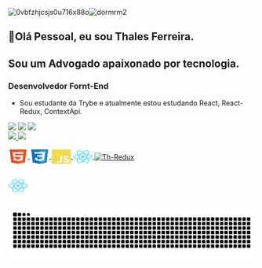 ![0vbfzhjcsjs0u716x88o](https://user-images.githubusercontent.com/99926224/178134923-f6352f32-196b-49bc-bfa0-563d8293a796.gif)![dormrm2](https://user-images.githubusercontent.com/99926224/178135121-18b9d95f-767c-4a59-a5ae-6b0f6d841659.gif)

## 👋Olá Pessoal, eu sou Thales Ferreira.

## Sou um Advogado apaixonado por tecnologia.

### Desenvolvedor Fornt-End

- Sou estudante da Trybe e atualmente estou estudando React, React-Redux, ContextApi.

<div>
  <a href = "mailto:thalesferreira190@gmail.com"><img src="https://img.shields.io/badge/Gmail-D14836?style=for-the-badge&logo=gmail&logoColor=white" target="_blank"></a>
  <a href="https://www.linkedin.com/in/thales-david-ferreira-a47378107/" target="_blank"><img src="https://img.shields.io/badge/-LinkedIn-%230077B5?style=for-the-badge&logo=linkedin&logoColor=white" target="_blank" /></a> 
  <a href="https://api.whatsapp.com/send?phone=5516992746725" target="_blank"><img src="https://img.shields.io/badge/WhatsApp-25D366?style=for-the-badge&logo=whatsapp&logoColor=white" target="_blank"></a>
</div>

<div style="display: inline_block">
  <a href="https://github.com/ThalesDFerreira"/>
  <img height="180em" src="https://github-readme-stats.vercel.app/api?username=ThalesDFerreira&show_icons=true&theme=dracula&include_all_commits=true&count_private=true"/>
  <img height="180em" src="https://github-readme-stats.vercel.app/api/top-langs/?username=ThalesDFerreira&layout=compact&langs_count=7&theme=dark"/>
</div>

<div style="display: inline_block"><br>
  <img align="center" alt="Th-HTML" height="30" width="40" src="https://raw.githubusercontent.com/devicons/devicon/master/icons/html5/html5-original.svg" />
  <img align="center" alt="Th-CSS" height="30" width="40" src="https://raw.githubusercontent.com/devicons/devicon/master/icons/css3/css3-original.svg" />
  <img align="center" alt="Th-Js" height="30" width="40" src="https://raw.githubusercontent.com/devicons/devicon/master/icons/javascript/javascript-plain.svg" />
  <img align="center" alt="Th-React" height="30" width="40" src="https://raw.githubusercontent.com/devicons/devicon/master/icons/react/react-original.svg" />
  <img align="center" alt="Th-Redux" height="30" width="40"src="https://cdn.jsdelivr.net/gh/devicons/devicon/icons/redux/redux-original.svg" />
</div>

##

<div style="display: inline_block">
  <a href="https://thalesdferreira.github.io"/>
  <img align="center" alt="Th-React" height="30" width="40" src="https://raw.githubusercontent.com/devicons/devicon/master/icons/react/react-original.svg" />
</div>

##

<div>
  
  ![Snake animation](https://github.com/ThalesDFerreira/ThalesDFerreira/blob/output/github-contribution-grid-snake.svg)
  
</div>

